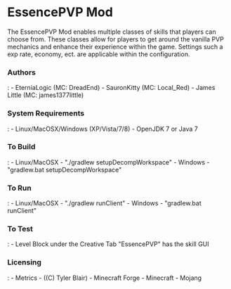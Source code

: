 <h1>EssencePVP Mod</h1>

  The EssencePVP Mod enables multiple classes of skills  that players can choose from. These classes allow for players to get around the vanilla PVP mechanics and enhance their experience within the game. Settings such a exp rate, economy, ect. are applicable within the configuration.

<h3>Authors</h3>:
- EterniaLogic (MC: DreadEnd)
- SauronKitty (MC: Local_Red)
- James Little (MC: james1377little)

<h3>System Requirements</h3>:
- Linux/MacOSX/Windows (XP/Vista/7/8)
- OpenJDK 7 or Java 7


<h3>To Build</h3>:
- Linux/MacOSX - "./gradlew setupDecompWorkspace"
- Windows - "gradlew.bat setupDecompWorkspace"

<h3>To Run</h3>:
- Linux/MacOSX - "./gradlew runClient" 
- Windows - "gradlew.bat runClient"

<h3>To Test</h3>:
- Level Block under the Creative Tab "EssencePVP" has the skill GUI

<h3>Licensing</h3>:
- Metrics - ((C) Tyler Blair)
- Minecraft Forge
- Minecraft - Mojang